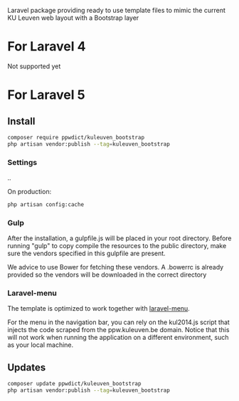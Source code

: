 Laravel package providing ready to use template files to mimic the current KU Leuven web layout with a Bootstrap layer

# For Laravel 4

Not supported yet


# For Laravel 5

## Install

``` bash
composer require ppwdict/kuleuven_bootstrap
php artisan vendor:publish --tag=kuleuven_bootstrap
```

### Settings
..

On production:
``` bash
php artisan config:cache
```

### Gulp
After the installation, a gulpfile.js will be placed in your root directory.
Before running "gulp" to copy compile the resources to the public directory, 
make sure the vendors specified in this gulpfile are present. 

We advice to use Bower for fetching these vendors. 
A .bowerrc is already provided so the vendors will be downloaded in the correct directory

### Laravel-menu
The template is optimized to work together with [laravel-menu](https://github.com/lavary/laravel-menu).

For the menu in the navigation bar, you can rely on the kul2014.js script that injects the code scraped from the ppw.kuleuven.be domain.
Notice that this will not work when running the application on a different environment, such as your local machine.

## Updates 

``` bash
composer update ppwdict/kuleuven_bootstrap
php artisan vendor:publish --tag=kuleuven_bootstrap
```

